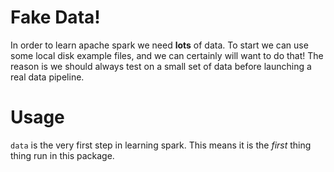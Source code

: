 # Fake Data!
In order to learn apache spark we need **lots** of data.
To start we can use some local disk example files, and we can certainly will want to do that!
The reason is we should always test on a small set of data before launching a real data pipeline.

# Usage
`data` is the very first step in learning spark.
This means it is the *first* thing thing run in this package.  

